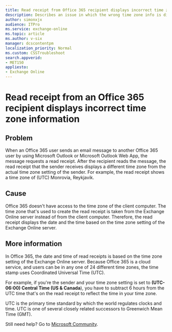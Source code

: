 ```yaml
---
title: Read receipt from Office 365 recipient displays incorrect time zone
description: Describes an issue in which the wrong time zone info is displayed on the read receipt from an Office 365 recipient.
author: simonxjx
audience: ITPro
ms.service: exchange-online
ms.topic: article
ms.author: v-six
manager: dcscontentpm
localization_priority: Normal
ms.custom: CSSTroubleshoot
search.appverid: 
- MET150
appliesto:
- Exchange Online
---
```


# Read receipt from an Office 365 recipient displays incorrect time zone information

## Problem

When an Office 365 user sends an email message to another Office 365 user by using Microsoft Outlook or Microsoft Outlook Web App, the message requests a read receipt. After the recipient reads the message, the read receipt that the sender receives displays a different time zone from the actual time zone setting of the sender. For example, the read receipt shows a time zone of (UTC) Monrovia, Reykjavik.

## Cause 

Office 365 doesn't have access to the time zone of the client computer. The time zone that's used to create the read receipt is taken from the Exchange Online server instead of from the client computer. Therefore, the read receipt displays the date and the time based on the time zone setting of the Exchange Online server.

## More information

In Office 365, the date and time of read receipts is based on the time zone setting of the Exchange Online server. Because Office 365 is a cloud service, and users can be in any one of 24 different time zones, the time stamp uses Coordinated Universal Time (UTC).

For example, if you're the sender and your time zone setting is set to **(UTC-06:00) Central Time (US & Canada**), you have to subtract 6 hours from the UTC time that's on the read receipt to reflect the time in your time zone.

UTC is the primary time standard by which the world regulates clocks and time. UTC is one of several closely related successors to Greenwich Mean Time (GMT).  

Still need help? Go to [Microsoft Community](https://answers.microsoft.com/).
